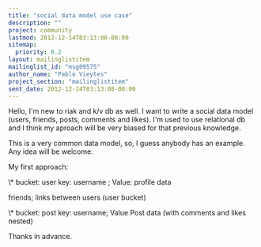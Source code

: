 ```yaml
---
title: "social data model use case"
description: ""
project: community
lastmod: 2012-12-14T03:13:08-08:00
sitemap:
  priority: 0.2
layout: mailinglistitem
mailinglist_id: "msg09575"
author_name: "Pablo Vieytes"
project_section: "mailinglistitem"
sent_date: 2012-12-14T03:13:08-08:00
---
```



Hello,
I'm new to riak and k/v db as well. I want to write a social data model
(users, friends, posts, comments and likes). I'm used to use relational db
and I think my aproach will be very biased for that previous knowledge.

This is a very common data model, so, I guess anybody has an example. Any
idea will be welcome.

My first approach:

\\* bucket: user
key: username ; Value: profile data

friends; links between users (user bucket)

\\* bucket: post
key: username; Value Post data (with comments and likes nested)


Thanks in advance.
